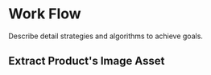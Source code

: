 # Work Flow
Describe detail strategies and algorithms to achieve goals.

## Extract Product's Image Asset
